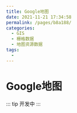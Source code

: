 ```yaml
---
title: Google地图
date: 2021-11-21 17:34:58
permalink: /pages/b8a188/
categories:
  - GIS
  - 栅格数据
  - 地图资源数据
tags:
  - 
---
```

# Google地图

::: tip
开发中
:::

